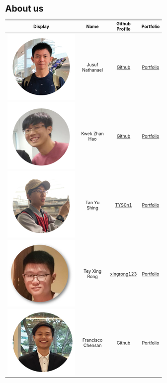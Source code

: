 # About us

Display | Name | Github Profile | Portfolio 
--------|:----:|:--------------:|:---------:
![](https://raw.githubusercontent.com/Speedweener/ip/master/docs/images/jusuf.png) | Jusuf Nathanael | [Github](https://github.com/jusufnathanael) | [Portfolio](/team/johndoe.md)
![](https://raw.githubusercontent.com/Speedweener/ip/master/docs/images/zhanhao.png) | Kwek Zhan Hao | [Github](https://github.com/Speedweener) | [Portfolio](/team/Speedweener.md)
![](https://raw.githubusercontent.com/Speedweener/ip/master/docs/images/yushing.png) | Tan Yu Shing | [TYS0n1](https://github.com/TYS0n1) | [Portfolio](https://github.com/AY2021S1-CS2113T-W11-1/tp/blob/master/docs/team/tys0n1.md)
![](https://raw.githubusercontent.com/Speedweener/ip/master/docs/images/xingrong.png) | Tey Xing Rong | [xingrong123](https://github.com/xingrong123) | [Portfolio](/team/xingrong123.md)
![](https://raw.githubusercontent.com/Speedweener/ip/master/docs/images/francisco..png) | Francisco Chensan | [Github](https://github.com/) | [Portfolio](/team/johndoe.md)

